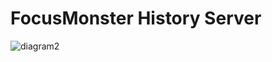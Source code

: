 # FocusMonster History Server
  
![diagram2](https://github.com/user-attachments/assets/961f7be4-cd1f-4282-b6bf-23087b54d2a3)
